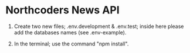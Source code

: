 # Northcoders News API

1. Create two new files; .env.development & .env.test; inside here please add the databases names (see .env-example).

2. In the terminal; use the command "npm install".
